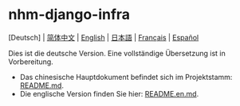 # nhm-django-infra

[Deutsch] | [简体中文](README.md) | [English](README.en.md) | [日本語](README.ja.md) | [Français](README.fr.md) | [Español](README.es.md)

Dies ist die deutsche Version. Eine vollständige Übersetzung ist in Vorbereitung.

- Das chinesische Hauptdokument befindet sich im Projektstamm: [README.md](README.md).
- Die englische Version finden Sie hier: [README.en.md](README.en.md).
